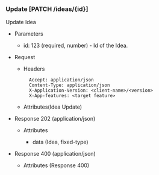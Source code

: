 ### Update [PATCH /ideas/{id}]

Update Idea

+ Parameters
    + id: 123 (required, number) - Id of the Idea.

+ Request
    + Headers

            Accept: application/json
            Content-Type: application/json
            X-Application-Version: <client-name>/<version>
            X-App-features: <target feature>
          
    + Attributes(Idea Update)

+ Response 202 (application/json)

    + Attributes
                
        + data (Idea, fixed-type)
        
+ Response 400 (application/json)
              
    + Attributes (Response 400)

<!-- include(../error_responses.md) -->
